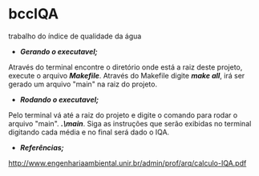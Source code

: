 # bccIQA
trabalho do índice de qualidade da água

- ***Gerando o executavel;***

Através do terminal encontre o diretório onde está a raiz deste projeto, execute o arquivo ***Makefile***.
Através do Makefile digite ***make all***, irá ser gerado um arquivo "main" na raiz do projeto.

- ***Rodando o executavel;***

Pelo terminal vá até a raiz do projeto e digite o comando para rodar o arquivo "main". ***.\main***. Siga as instruções que serão exibidas no terminal digitando cada média e no final será dado o IQA.

- ***Referências;***

http://www.engenhariaambiental.unir.br/admin/prof/arq/calculo-IQA.pdf
